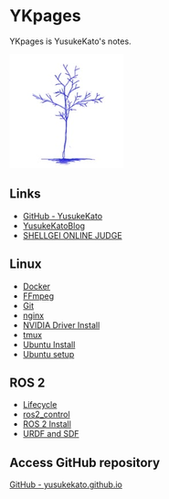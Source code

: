 # YKpages
YKpages is YusukeKato's notes.

![](./images/BlueTreeIcon_200x200.jpg)

## Links
- [GitHub - YusukeKato](https://github.com/YusukeKato)
- [YusukeKatoBlog](https://yusukekato.jp)
- [SHELLGEI ONLINE JUDGE](https://shellgei-online-judge.com/)

## Linux
- [Docker](./pages/linux/docker.md)
- [FFmpeg](./pages/linux/ffmpeg.md)
- [Git](./pages/linux/git.md)
- [nginx](./pages/linux/nginx.md)
- [NVIDIA Driver Install](./pages/linux/nvidia_driver_install.md)
- [tmux](./pages/linux/tmux.md)
- [Ubuntu Install](./pages/linux/ubuntu_install.md)
- [Ubuntu setup](./pages/linux/ubuntu_setup.md)

## ROS 2
- [Lifecycle](./pages/ros2/lifecycle.md)
- [ros2_control](./pages/ros2/ros2_control.md)
- [ROS 2 Install](./pages/ros2/ros2_install.md)
- [URDF and SDF](./pages/ros2/urdf_and_sdf.md)

## Access GitHub repository
[GitHub - yusukekato.github.io](https://github.com/YusukeKato/yusukekato.github.io)
